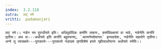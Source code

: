 ```yaml
---
index:  3.2.118
sutra:  लट् स्मे
vritti:  padamanjari
---
```


	लट् स्मे।। नडेन स्म पुराधीयते इति। अधिपूर्वादिङः कर्मणि लकारः, कर्माविवक्षायां वा भावे, नडेनेति कर्त्तरि तृतीया। अथ वा---अधीयते इति कर्त्तरि बहुवचनम्, `आत्मनेपदेष्वनतः` इत्यदादेशः, नडेनेति सहयोगे तृतीया। अन्ये तु व्याचक्षते---पुराकल्पे---पुराकल्पे नडाख्यं तृणविशेषं हस्ते गृहीत्वाधीयाना अधीयते स्मेति।।
